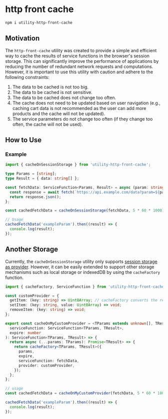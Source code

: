 # http front cache

```bash
npm i utility-http-front-cache
```

## Motivation

The `http-front-cache` utility was created to provide a simple and efficient way to cache the results of service functions in the browser's session storage. This can significantly improve the performance of applications by reducing the number of redundant network requests and computations. However, it is important to use this utility with caution and adhere to the following constraints:

1. The data to be cached is not too big.
2. The data to be cached is not sensitive.
3. The data to be cached does not change too often.
4. The cache does not need to be updated based on user navigation (e.g., caching cart data is not recommended as the user can add more products and the cache will not be updated).
5. The service parameters do not change too often (if they change too often, the cache will not be used).

## How to Use

### Example

```typescript
import { cacheOnSessionStorage } from 'utility-http-front-cache';

type Params = [string];
type Result = { data: string[] };

const fetchData: ServiceFunction<Params, Result> = async (param: string) => {
  const response = await fetch(`https://api.example.com/data?param=${param}`);
  return response.json();
};

const cachedFetchData = cacheOnSessionStorage(fetchData, 5 * 60 * 1000); // Cache for 5 minutes

// Usage
cachedFetchData('exampleParam').then((result) => {
  console.log(result);
});
```

## Another Storage

Currently, the `cacheOnSessionStorage` utility only supports [session storage as provider](https://github.com/open-ish/utility/blob/c6d98898bbc6119cd482b736f57ec897443e71de/packages/http-front-cache/src/lib/providers/session-storage.ts#L1-L8). However, it can be easily extended to support other storage mechanisms such as local storage or indexedDB by using the `cacheFactory` function.

```typescript
import { cacheFactory, ServiceFunction } from 'utility-http-front-cache';

const customProvider = {
  getItem: (key: string) => Uint8Array; // cacheFactory converts the result from serviceFunction on UInt8Array, so you can assumes that the data returned on getItem is always a UInt8Array. Example of provider here https://github.com/open-ish/utility/blob/c6d98898bbc6119cd482b736f57ec897443e71de/packages/http-front-cache/src/lib/providers/session-storage.ts#L1-L8
  setItem: (key: string, value: Uint8Array) => void;
  removeItem: (key: string) => void;
};

export const cacheOnMyCustomProvider = <TParams extends unknown[], TResult>(
  serviceFunction: ServiceFunction<TParams, TResult>,
  expire: number
): ServiceFunction<TParams, TResult> => {
  return async (...params: TParams): Promise<TResult> => {
    return cacheFactory<TParams, TResult>({
      params,
      expire,
      serviceFunction: fetchData,
      provider: customProvider,
    });
  };
};

// usage
const cachedFetchData = cacheOnMyCustomProvider(fetchData, 5 * 60 * 1000); // Cache for 5 minutes

cachedFetchData('exampleParam').then((result) => {
  console.log(result);
});


```
